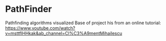 # PathFinder
Pathfinding algorithms visualized 
Base of project his from an online tutorial: https://www.youtube.com/watch?v=msttfIHHkak&ab_channel=Cl%C3%A9mentMihailescu
